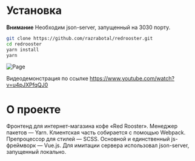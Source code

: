 # Установка

**Внимание** 
Необходим json-server, запущенный на 3030 порту.

```bash
git clone https://github.com/razrabotal/redrooster.git
cd redrooster
yarn install
yarn
```

![Page](http://taras.top/i/redrooster.jpg)

Видеодемонстрация по ссылке https://www.youtube.com/watch?v=u4pJXPfqQJ0

# О проекте

Фронтенд для интернет-магазина кофе «Red Rooster». Менеджер пакетов — Yarn. Клиентская часть собирается с помощью Webpack. Препроцессор для стилей — SCSS. Основной и единственный js-фреймворк — Vue.js. Для имитации сервера использовал json-server, запущенный локально.
